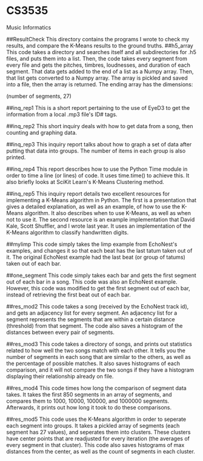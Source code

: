 # CS3535
Music Informatics

##ResultCheck
This directory contains the programs I wrote to check my results, and compare the K-Means results to the ground truths.
##h5_array
This code takes a directory and searches itself and all subdirectories for .h5 files, and puts them into a list.
Then, the code takes every segment from every file and gets the pitches, timbres, loudnesses, and duration of each segment.
That data gets added to the end of a list as a Numpy array.  Then, that list gets converted to a Numpy array.
The array is pickled and saved into a file, then the array is returned.  The ending array has the dimensions:

(number of segments, 27)

##inq_rep1
This is a short report pertaining to the use of EyeD3 to get the information from a local .mp3 file's ID# tags.

##inq_rep2
This short inquiry deals with how to get data from a song, then counting and graphing data.

##inq_rep3
This inquiry report talks about how to graph a set of data after putting that data into groups.
The number of items in each group is also printed.

##inq_rep4
This report describes how to use the Python Time module in order to time a line (or lines) of code.  It uses time.time() to
achieve this.  It also briefly looks at SciKit Learn's K-Means Clustering method.

##inq_rep5
This inquiry report details two excellent resources for implementing a K-Means algorithm in Python.  The first is a 
presentation that gives a detailed explanation, as well as an example, of how to use the K-Means algorithm.  It also
describes when to use K-Means, as well as when not to use it.  The second resource is an example implementation that 
David Kale, Scott Shuffler, and I wrote last year.  It uses an implementation of the K-Means algorithm to classify
handwritten digits.

##mylimp
This code simply takes the limp example from EchoNest's examples, and changes it so that
each beat has the last tatum taken out of it.  The original EchoNest example had the last
beat (or group of tatums) taken out of each bar.

##one_segment
This code simply takes each bar and gets the first segment out of each bar in a song. This
code was also an EchoNest example.  However, this code was modified to get the first segment
out of each bar, instead of retrieving the first beat out of each bar.

##res_mod2
This code takes a song (received by the EchoNest track id), and gets an adjacency list for every segment.
An adjacency list for a segment represents the segments that are within a certain distance (threshold) from 
that segment.  The code also saves a histogram of the distances between every pair of segments.

##res_mod3
This code takes a directory of songs, and prints out statistics related to how well the two songs match with each other.
It tells you the number of segments in each song that are similar to the others, as well as the percentage of possible matches.
It also saves histograms of each comparison, and it will not compare the two songs if they have a histogram displaying their
relationship already on file.

##res_mod4
This code times how long the comparison of segment data takes.  It takes the first 850 segments in an array of segments, and
compares them to 1000, 10000, 100000, and 1000000 segments.  Afterwards, it prints out how long it took to do these comparisons.

##res_mod5
This code uses the K-Means algorithm in order to seperate each segment into groups.  It takes a pickled array of segments (each segment has 27 values), and seperates them into clusters.  These clusters have center points that are readjusted for every iteration (the averages of every segment in that cluster).  This code also saves histograms of max distances from the center, as well as the count of segments in each cluster.
